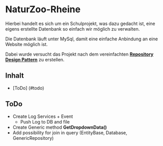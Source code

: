 # NaturZoo-Rheine
Hierbei handelt es sich um ein Schulprojekt, was dazu gedacht ist, eine eigens erstellte Datenbank so einfach wir möglich zu verwalten.

Die Datenbank läuft unter MySql, damit eine einfache Anbindung an eine Website möglich ist.

Dabei wurde versucht das Projekt nach dem vereinfachten __[Repository Design Pattern](https://www.norberteder.com/das-repository-pattern-anhand-eines-beispiels-inkl-tests/)__ zu erstellen.

## Inhalt
* [ToDo] (#todo)

## ToDo
* Create Log Services + Event
	* Push Log to DB and file
* Create Generic method __GetDropdownData()__
* Add possibility for join in query (EntityBase, Database, GenericRepository)